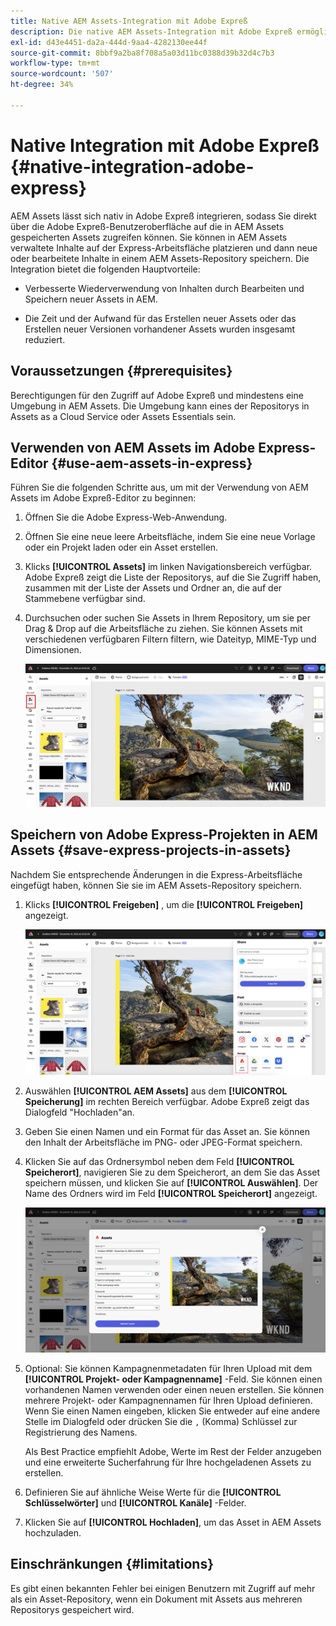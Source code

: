 ```yaml
---
title: Native AEM Assets-Integration mit Adobe Expreß
description: Die native AEM Assets-Integration mit Adobe Expreß ermöglicht Ihnen den direkten Zugriff auf die in AEM Assets gespeicherten Assets über die Adobe Expreß-Benutzeroberfläche.
exl-id: d43e4451-da2a-444d-9aa4-4282130ee44f
source-git-commit: 8bbf9a2ba8f708a5a03d11bc0388d39b32d4c7b3
workflow-type: tm+mt
source-wordcount: '507'
ht-degree: 34%

---
```


# Native Integration mit Adobe Expreß {#native-integration-adobe-express}

AEM Assets lässt sich nativ in Adobe Expreß integrieren, sodass Sie direkt über die Adobe Expreß-Benutzeroberfläche auf die in AEM Assets gespeicherten Assets zugreifen können. Sie können in AEM Assets verwaltete Inhalte auf der Express-Arbeitsfläche platzieren und dann neue oder bearbeitete Inhalte in einem AEM Assets-Repository speichern. Die Integration bietet die folgenden Hauptvorteile:

* Verbesserte Wiederverwendung von Inhalten durch Bearbeiten und Speichern neuer Assets in AEM.

* Die Zeit und der Aufwand für das Erstellen neuer Assets oder das Erstellen neuer Versionen vorhandener Assets wurden insgesamt reduziert.

## Voraussetzungen {#prerequisites}

Berechtigungen für den Zugriff auf Adobe Expreß und mindestens eine Umgebung in AEM Assets. Die Umgebung kann eines der Repositorys in Assets as a Cloud Service oder Assets Essentials sein.


## Verwenden von AEM Assets im Adobe Express-Editor {#use-aem-assets-in-express}

Führen Sie die folgenden Schritte aus, um mit der Verwendung von AEM Assets im Adobe Expreß-Editor zu beginnen:

1. Öffnen Sie die Adobe Express-Web-Anwendung.

1. Öffnen Sie eine neue leere Arbeitsfläche, indem Sie eine neue Vorlage oder ein Projekt laden oder ein Asset erstellen.

1. Klicks **[!UICONTROL Assets]** im linken Navigationsbereich verfügbar. Adobe Expreß zeigt die Liste der Repositorys, auf die Sie Zugriff haben, zusammen mit der Liste der Assets und Ordner an, die auf der Stammebene verfügbar sind.

1. Durchsuchen oder suchen Sie Assets in Ihrem Repository, um sie per Drag &amp; Drop auf die Arbeitsfläche zu ziehen. Sie können Assets mit verschiedenen verfügbaren Filtern filtern, wie Dateityp, MIME-Typ und Dimensionen.

   ![Einschließen von Assets aus dem Assets-Add-on](assets/adobe-express-native-integration.png)


## Speichern von Adobe Express-Projekten in AEM Assets {#save-express-projects-in-assets}

Nachdem Sie entsprechende Änderungen in die Express-Arbeitsfläche eingefügt haben, können Sie sie im AEM Assets-Repository speichern.

1. Klicks **[!UICONTROL Freigeben]** , um die **[!UICONTROL Freigeben]** angezeigt.

   ![Speichern von Assets in AEM](assets/adobe-express-share.png)

1. Auswählen **[!UICONTROL AEM Assets]** aus dem **[!UICONTROL Speicherung]** im rechten Bereich verfügbar. Adobe Expreß zeigt das Dialogfeld &quot;Hochladen&quot;an.
1. Geben Sie einen Namen und ein Format für das Asset an. Sie können den Inhalt der Arbeitsfläche im PNG- oder JPEG-Format speichern.

1. Klicken Sie auf das Ordnersymbol neben dem Feld **[!UICONTROL Speicherort]**, navigieren Sie zu dem Speicherort, an dem Sie das Asset speichern müssen, und klicken Sie auf **[!UICONTROL Auswählen]**. Der Name des Ordners wird im Feld **[!UICONTROL Speicherort]** angezeigt.

   ![Speichern von Assets in AEM](assets/adobe-express-upload.png)

1. Optional: Sie können Kampagnenmetadaten für Ihren Upload mit dem **[!UICONTROL Projekt- oder Kampagnenname]** -Feld. Sie können einen vorhandenen Namen verwenden oder einen neuen erstellen. Sie können mehrere Projekt- oder Kampagnennamen für Ihren Upload definieren. Wenn Sie einen Namen eingeben, klicken Sie entweder auf eine andere Stelle im Dialogfeld oder drücken Sie die `,` (Komma) Schlüssel zur Registrierung des Namens.

   Als Best Practice empfiehlt Adobe, Werte im Rest der Felder anzugeben und eine erweiterte Sucherfahrung für Ihre hochgeladenen Assets zu erstellen.
1. Definieren Sie auf ähnliche Weise Werte für die **[!UICONTROL Schlüsselwörter]** und **[!UICONTROL Kanäle]** -Felder.

1. Klicken Sie auf **[!UICONTROL Hochladen]**, um das Asset in AEM Assets hochzuladen.




## Einschränkungen {#limitations}

Es gibt einen bekannten Fehler bei einigen Benutzern mit Zugriff auf mehr als ein Asset-Repository, wenn ein Dokument mit Assets aus mehreren Repositorys gespeichert wird.
